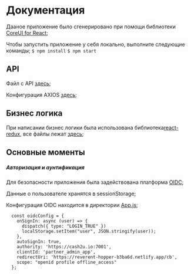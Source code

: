 # Документация

Дааное приложение было сгенерировано при помощи библиотеки [CoreUI for React](https://gitlab.com/zeus.kg/finappclient/admindashboard/-/blob/main/src/redux/API.js);

Чтобы запустить приложение у себя локально, выполните следующие команды;
`$ npm install`
`$ npm start`

## API

Файл с API [здесь](https://gitlab.com/zeus.kg/finappclient/partneradmindashboard/-/blob/main/src/redux/API.js);

Конфигурация AXIOS [здесь](https://gitlab.com/zeus.kg/finappclient/partneradmindashboard/-/blob/main/src/redux/api/axiosConfig.js);

## Бизнес логика

При написании бизнес логики была использована библиотека[react-redux](https://react-redux.js.org/), все файлы лежат [здесь](https://gitlab.com/zeus.kg/finappclient/partneradmindashboard/-/tree/main/src/redux);

## Основные моменты

##### Авторизация и аунтификация

Для безопасности приложения была задействована платформа [OIDC](https://openid.net/connect/);

Данные о пользователе хранятся в sessionStorage;

Конфигурация OIDC находится в директории [App.js](https://gitlab.com/zeus.kg/finappclient/partneradmindashboard/-/blob/main/src/App.js);

```
  const oidcConfig = {
    onSignIn: async (user) => {
      dispatch({ type: "LOGIN_TRUE" })
      localStorage.setItem("user", JSON.stringify(user));
    },
    autoSignIn: true,
    authority: 'https://cash2u.io:7001',
    clientId: 'partner_admin_app',
    redirectUri: 'https://reverent-hopper-b3ba6d.netlify.app/cb',
    scope: "openid profile offline_access"
  };


```

